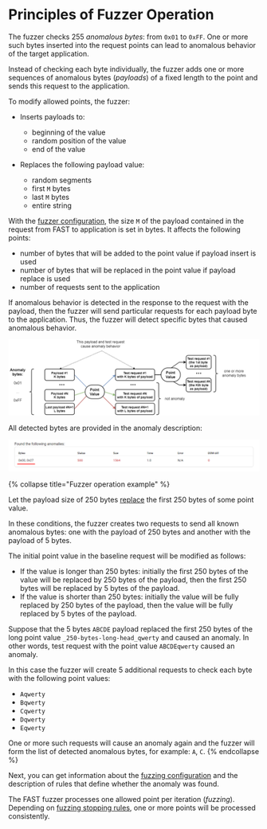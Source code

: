 [img-search-for-anomalies]:         ../../../images/operations/en/test-policy/fuzzer/search-for-anomalies-scheme.png
[img-anomaly-description]:          ../../../images/operations/common/test-policy/fuzzer/anomaly-description.png

[doc-fuzzer-configuration]:         fuzzer-configuration.md

[link-payloads-section]:            fuzzer-configuration.md#the-payloads-section
[link-stop-fuzzing-section]:        fuzzer-configuration.md#the-stop-fuzzing-if-response-section


# Principles of Fuzzer Operation

The fuzzer checks 255 *anomalous bytes*: from `0x01` to `0xFF`. One or more such bytes inserted into the request points can lead to anomalous behavior of the target application.

Instead of checking each byte individually, the fuzzer adds one or more sequences of anomalous bytes (*payloads*) of a fixed length to the point and sends this request to the application.

To modify allowed points, the fuzzer:

* Inserts payloads to:

    * beginning of the value
    * random position of the value
    * end of the value
* Replaces the following payload value:

    * random segments
    * first `M` bytes
    * last `M` bytes
    * entire string

With the [fuzzer configuration][doc-fuzzer-configuration], the size `M` of the payload contained in the request from FAST to application is set in bytes. It affects the following points:

* number of bytes that will be added to the point value if payload insert is used
* number of bytes that will be replaced in the point value if payload replace is used
* number of requests sent to the application

If anomalous behavior is detected in the response to the request with the payload, then the fuzzer will send particular requests for each payload byte to the application. Thus, the fuzzer will detect specific bytes that caused anomalous behavior.

![Scheme of checking for anomalous bytes][img-search-for-anomalies]

All detected bytes are provided in the anomaly description:

![Anomaly description][img-anomaly-description]

{% collapse title="Fuzzer operation example" %}

Let the payload size of 250 bytes [replace](fuzzer-configuration.md#payloads-section) the first 250 bytes of some point value.

In these conditions, the fuzzer creates two requests to send all known anomalous bytes: one with the payload of 250 bytes and another with the payload of 5 bytes.

The initial point value in the baseline request will be modified as follows:

* If the value is longer than 250 bytes: initially the first 250 bytes of the value will be replaced by 250 bytes of the payload, then the first 250 bytes will be replaced by 5 bytes of the payload.
* If the value is shorter than 250 bytes: initially the value will be fully replaced by 250 bytes of the payload, then the value will be fully replaced by 5 bytes of the payload.

Suppose that the 5 bytes `ABCDE` payload replaced the first 250 bytes of the long point value `_250-bytes-long-head_qwerty` and caused an anomaly. In other words, test request with the point value `ABCDEqwerty` caused an anomaly.

In this case the fuzzer will create 5 additional requests to check  each byte with the following point values:

* `Aqwerty`
* `Bqwerty`
* `Cqwerty`
* `Dqwerty`
* `Eqwerty`

One or more such requests will cause an anomaly again and the fuzzer will form the list of detected anomalous bytes, for example: `A`, `C`.
{% endcollapse %}

<!-- -->

Next, you can get information about the [fuzzing configuration][doc-fuzzer-configuration] and the description of rules that define whether the anomaly was found.

The FAST fuzzer processes one allowed point per iteration (*fuzzing*). Depending on [fuzzing stopping rules][link-stop-fuzzing-section], one or more points will be processed consistently.